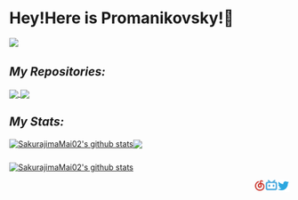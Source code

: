 #  Hey!Here is Promanikovsky!👋

![](https://count.getloli.com/get/@:sakurajimamai02?theme=rule34")

## *My Repositories:*
<a href="https://github.com/sakurajimamai02/piano-scores">
  <img align="center" src="https://github-readme-stats.vercel.app/api/pin/?username=sakurajimamai02&repo=piano-scores&theme=maroongold" />
</a>
<a href="https://github.com/sakurajimamai02/sakurajimamai02.github.io">
  <img align="center" src="https://github-readme-stats.vercel.app/api/pin/?username=sakurajimamai02&repo=sakurajimamai02.github.io&theme=maroongold" />
</a>

## *My Stats:*

<a href="https://github.com/sakurajimamai02/sakurajimamai02"><img align="center" src="https://github-readme-stats.vercel.app/api?username=sakurajimamai02&show_icons=true&include_all_commits=true&theme=maroongold&hide_border=true" alt="SakurajimaMai02's github stats" /></a><a href="https://github.com/sakurajimamai02/sakurajimamai02"><img align="center" src="https://github-readme-stats.vercel.app/api/top-langs/?username=sakurajimamai02&layout=compact&theme=maroongold&hide_border=true" /></a>
### 
<a href="https://github.com/SakurajimaMai02?tab=stars"><img align="center" src="https://metrics.lecoq.io/SakurajimaMai02?template=classic&isocalendar=1&languages=1&stars=1&lines=1&isocalendar.duration=half-year&languages.limit=8&languages.sections=most-used&languages.colors=github&languages.threshold=0%25&languages.indepth=false&languages.recent.load=300&languages.recent.days=14&stars.limit=4&config.timezone=Asia%2FShanghai" alt="SakurajimaMai02's github stats" /></a>

<a href="https://twitter.com">
  <img align="right" alt="SakurajimaMai02 | Twitter" width="22px" src="https://raw.githubusercontent.com/SakurajimaMai02/SakurajimaMai02/main/assets/twitter.svg" />
</a>
<a href="https://space.bilibili.com/1667002275"><img align="right" alt="SakurajimaMai02 | Bilibili" width="21px" src="https://raw.githubusercontent.com/SakurajimaMai02/SakurajimaMai02/main/assets/bili-icon.svg" />
</a>
<a href="https://music.163.com/#/user/home?id=398680519"><img align="right" alt="SakurajimaMai02 | Netease-Cloud-Music" width="21px" src="https://raw.githubusercontent.com/SakurajimaMai02/SakurajimaMai02/main/assets/163Music-icon.svg" />
</a>
<!---
＼＼\\٩( 'ω' )و //／／
--->
